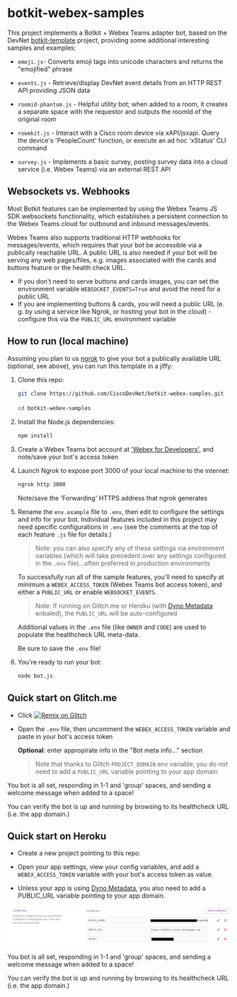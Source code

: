 # botkit-webex-samples

This project implements a Botkit + Webex Teams adapter bot, based on the DevNet [botkit-template](https://www.github.com/CiscoDevNet/botkit-template) project, providing some additional interesting samples and examples:

- `emoji.js`- Converts emoji tags into unicode characters and returns the "emojified" phrase

- `events.js` - Retrieve/display DevNet event details from an HTTP REST API providing JSON data

- `roomid-phantom.js` - Helpful utility bot; when added to a room, it creates a separate space with the requestor and outputs the roomId of the original room

- `roomkit.js` - Interact with a Cisco room device via xAPI/jsxapi.  Query the device's 'PeopleCount' function, or execute an ad hoc 'xStatus' CLI command

- `survey.js` - Implements a basic survey, posting survey data into a cloud service (i.e. Webex Teams) via an external REST API 

## Websockets vs. Webhooks

Most Botkit features can be implemented by using the Webex Teams JS SDK websockets functionality, which establishes a persistent connection to the Webex Teams cloud for outbound and inbound messages/events.

Webex Teams also supports traditional HTTP webhooks for messages/events, which requires that your bot be accessible via a publically reachable URL.  A public URL is also needed if your bot will be serving any web pages/files, e.g. images associated with the cards and buttons feature or the health check URL.

- If you don't need to serve buttons and cards images, you can set the environment variable `WEBSOCKET_EVENTS=True` and avoid the need for a public URL
- If you are implementing buttons & cards, you will need a public URL (e. g. by using a service like Ngrok, or hosting your bot in the cloud) - configure this via the `PUBLIC_URL` environment variable 

## How to run (local machine)

Assuming you plan to us [ngrok](https://ngrok.com) to give your bot a publically available URL (optional, see above), you can run this template in a jiffy:

1. Clone this repo:

    ```sh
    git clone https://github.com/CiscoDevNet/botkit-webex-samples.git

    cd botkit-webex-samples
    ```

1. Install the Node.js dependencies:

    ```sh
    npm install
    ```

1. Create a Webex Teams bot account at ['Webex for Developers'](https://developer.webex.com/my-apps/new/bot), and note/save your bot's access token

1. Launch Ngrok to expose port 3000 of your local machine to the internet:

    ```sh
    ngrok http 3000
    ```

    Note/save the 'Forwarding' HTTPS address that ngrok generates

1. Rename the `env.example` file to `.env`, then edit to configure the settings and info for your bot.  Individual features included in this project may need specific configurations in `.env` (see the comments at the top of each feature `.js` file for details.)

    >Note: you can also specify any of these settings via environment variables (which will take precedent over any settings configured in the `.env` file)...often preferred in production environments

    To successfully run all of the sample features, you'll need to specify at minimum a `WEBEX_ACCESS_TOKEN` (Webex Teams bot access token), and either a `PUBLIC_URL` or enable `WEBSOCKET_EVENTS`.

    >Note: If running on Glitch.me or Heroku (with [Dyno Metadata](https://devcenter.heroku.com/articles/dyno-metadata) enbaled), the `PUBLIC_URL` will be auto-configured

    Additional values in the `.env` file (like `OWNER` and `CODE`) are used to populate the healthcheck URL meta-data.

    Be sure to save the `.env` file!

1. You're ready to run your bot:

    ```sh
    node bot.js
    ```

## Quick start on Glitch.me

* Click [![Remix on Glitch](https://cdn.glitch.com/2703baf2-b643-4da7-ab91-7ee2a2d00b5b%2Fremix-button.svg)](https://glitch.com/edit/#!/import/github/CiscoDevNet/botkit-template)

* Open the `.env` file, then uncomment the `WEBEX_ACCESS_TOKEN` variable and paste in your bot's access token

    **Optional**: enter appropirate info in the "Bot meta info..." section

    >Note that thanks to Glitch `PROJECT_DOMAIN` env variable, you do not need to add a `PUBLIC_URL` variable pointing to your app domain

You bot is all set, responding in 1-1 and 'group' spaces, and sending a welcome message when added to a space!

You can verify the bot is up and running by browsing to its healthcheck URL (i.e. the app domain.)

## Quick start on Heroku

* Create a new project pointing to this repo.

* Open your app settings, view your config variables, and add a `WEBEX_ACCESS_TOKEN` variable with your bot's access token as value.

* Unless your app is using [Dyno Metadata](https://devcenter.heroku.com/articles/dyno-metadata), you also need to add a PUBLIC_URL variable pointing to your app domain.

![](assets/images/heroku_config-variables.png)

You bot is all set, responding in 1-1 and 'group' spaces, and sending a welcome message when added to a space!

You can verify the bot is up and running by browsing to its healthcheck URL (i.e. the app domain.)
